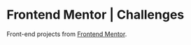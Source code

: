 # Frontend Mentor | Challenges
Front-end projects from [Frontend Mentor](https://www.frontendmentor.io).
